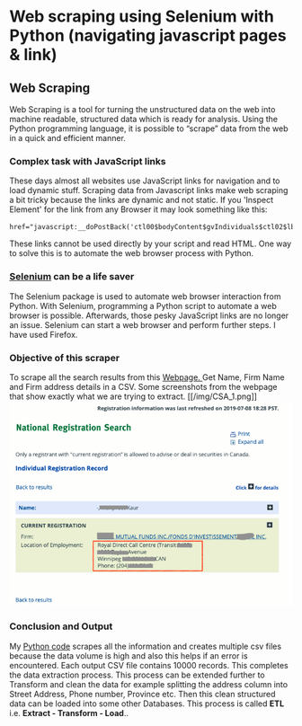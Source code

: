 # Web scraping using Selenium with Python (navigating javascript pages & link)

## Web Scraping
Web Scraping is a tool for turning the unstructured data on the web into machine readable, structured data which is ready for analysis.
Using the Python programming language, it is possible to “scrape” data from the web in a quick and efficient manner.

### Complex task with JavaScript links
These days almost all websites use JavaScript links for navigation and to load dynamic stuff. Scraping data from Javascript links make web scraping a bit tricky because the links are dynamic and not static. If you 'Inspect Element' for the link from any Browser it may look something like this:
```
href="javascript:__doPostBack('ctl00$bodyContent$gvIndividuals$ctl02$lbtnIndDetail','')"
```
These links cannot be used directly by your script and read HTML. One way to solve this is to automate the web browser process with Python.

###  <a href='https://pypi.python.org/pypi/selenium'> Selenium</a> can be a life saver
The Selenium package is used to automate web browser interaction from Python. With Selenium, programming a Python script to automate a web browser is possible. Afterwards, those pesky JavaScript links are no longer an issue. Selenium can start a web browser and perform further steps. I have used Firefox.

### Objective of this scraper
To scrape all the search results from this <a href="https://www.securities-administrators.ca/nrs/nrsIndvSearchResults.aspx?mode=AS&type=I&indv=&firm=&juri=ON&ctgy=1&history=0"> Webpage. </a>
Get Name, Firm Name and Firm address details in a CSV. Some screenshots from the webpage that show exactly what we are trying to extract.
[[/img/CSA_1.png]]
![aa](img/CSA_2.png)

### Conclusion and Output
My [Python code](/webscrap_CSA.md) scrapes all the information and creates multiple csv files because the data volume is high and also this helps if an error is encountered. Each output CSV file contains 10000 records.
This completes the data extraction process. This process can be extended further to Transform and clean the data for example splitting the address column into Street Address, Phone number, Province etc. Then this clean structured data can be loaded into some other Databases. This process is called <strong>ETL</strong> i.e. <strong> Extract - Transform - Load</strong>..


